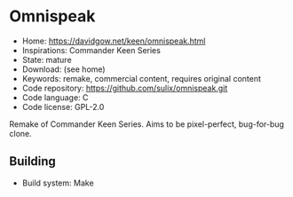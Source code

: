 # Omnispeak

- Home: https://davidgow.net/keen/omnispeak.html
- Inspirations: Commander Keen Series
- State: mature
- Download: (see home)
- Keywords: remake, commercial content, requires original content
- Code repository: https://github.com/sulix/omnispeak.git
- Code language: C
- Code license: GPL-2.0

Remake of Commander Keen Series.
Aims to be pixel-perfect, bug-for-bug clone.

## Building

- Build system: Make
